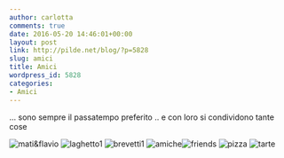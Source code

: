 ```yaml
---
author: carlotta
comments: true
date: 2016-05-20 14:46:01+00:00
layout: post
link: http://pilde.net/blog/?p=5828
slug: amici
title: Amici
wordpress_id: 5828
categories:
- Amici
---
```


... sono sempre il passatempo preferito .. e con loro si condividono tante cose

![mati&flavio](http://pilde.net/blog/wp-content/uploads/2016/06/matiflavio.jpg) ![laghetto1](http://pilde.net/blog/wp-content/uploads/2016/06/laghetto1.jpg) ![brevetti1](http://pilde.net/blog/wp-content/uploads/2016/06/brevetti1.jpg) ![amiche](http://pilde.net/blog/wp-content/uploads/2016/06/amiche-1.jpg)![friends](http://pilde.net/blog/wp-content/uploads/2016/06/friends.jpg) ![pizza](http://pilde.net/blog/wp-content/uploads/2016/06/pizza.jpg) ![tarte](http://pilde.net/blog/wp-content/uploads/2016/06/tarte.jpg)
